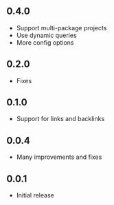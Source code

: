 ## 0.4.0
- Support multi-package projects
- Use dynamic queries
- More config options

## 0.2.0
- Fixes

## 0.1.0
- Support for links and backlinks

## 0.0.4
- Many improvements and fixes

## 0.0.1
- Initial release